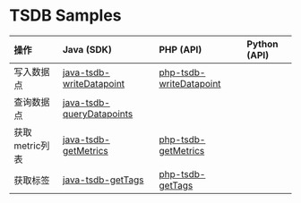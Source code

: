 # TSDB Samples

| 操作 | Java (SDK) | PHP (API) | Python (API) |
| :-- | :-- | :-- | :-- |
| 写入数据点 | [java-tsdb-writeDatapoint](./java-tsdb-writeDatapoint) | [php-tsdb-writeDatapoint](./php-tsdb-writeDatapoint) ||
| 查询数据点 | [java-tsdb-queryDatapoints](./java-tsdb-queryDatapoints) |||
| 获取metric列表 | [java-tsdb-getMetrics](./java-tsdb-getMetrics) | [php-tsdb-getMetrics](./php-tsdb-getMetrics) ||
| 获取标签 | [java-tsdb-getTags](./java-tsdb-getTags) | [php-tsdb-getTags](./php-tsdb-getTags) ||